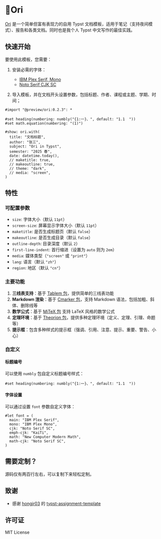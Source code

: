 # 🌠Ori

[Ori](https://github.com/OrangeX4/typst-ori) 是一个简单但富有表现力的自用 Typst 文档模板，适用于笔记（支持夜间模式）、报告和各类文档。同时也是我个人 Typst 中文写作的最佳实践。

## 快速开始

要使用此模板，您需要：

1. 安装必需的字体：
   - [IBM Plex Serif, Mono](https://github.com/IBM/plex)
   - [Noto Serif CJK SC](https://github.com/notofonts/noto-cjk)

2. 导入模板，并在文档开头设置参数，包括标题、作者、课程或主题、学期、时间；
  ```typ
  #import "@preview/ori:0.2.3": *

  #set heading(numbering: numbly("{1:一}、", default: "1.1  "))
  #set math.equation(numbering: "(1)")

  #show: ori.with(
    title: "文档标题",
    author: "张三",
    subject: "Ori in Typst",
    semester: "2025 春",
    date: datetime.today(),
    // maketitle: true,
    // makeoutline: true,
    // theme: "dark",
    // media: "screen",
  )
  ```

## 特性

### 可配置参数

- `size`: 字体大小（默认 `11pt`）
- `screen-size`: 屏幕显示字体大小（默认 `11pt`）
- `maketitle`: 是否生成标题页（默认 `false`）
- `makeoutline`: 是否生成目录（默认 `false`）
- `outline-depth`: 目录深度（默认 `2`）
- `first-line-indent`: 首行缩进（设置为 `auto` 则为 `2em`）
- `media`: 媒体类型（`"screen"` 或 `"print"`）
- `lang`: 语言（默认 `"zh"`）
- `region`: 地区（默认 `"cn"`）

### 主要功能

1. **三线表支持**：基于 [Tablem 包](https://github.com/OrangeX4/typst-tablem)，提供简单的三线表功能
2. **Markdown 渲染**：基于 [Cmarker 包](https://github.com/SabrinaJewson/cmarker.typ)，支持 Markdown 语法，包括加粗、斜体、删除线等
3. **数学公式**：基于 [MiTeX 包](https://github.com/mitex-rs/mitex) 支持 LaTeX 风格的数学公式
4. **定理环境**：基于 [Theorion 包](https://github.com/OrangeX4/typst-theorion)，提供多种定理环境（定义、定理、引理、命题等）
5. **提示框**：包含多种样式的提示框（强调、引用、注意、提示、重要、警告、小心）

### 自定义

#### 标题编号

可以使用 `numbly` 包自定义标题编号样式：

```typst
#set heading(numbering: numbly("{1:一}、", default: "1.1  "))
```

#### 字体设置

可以通过设置 `font` 参数自定义字体：

```typst
#let font = (
  main: "IBM Plex Serif",
  mono: "IBM Plex Mono",
  cjk: "Noto Serif SC",
  emph-cjk: "KaiTi",
  math: "New Computer Modern Math",
  math-cjk: "Noto Serif SC",
)
```

## 需要定制？

源码仅有两百行左右，可以复制下来轻松定制。

## 致谢

- 感谢 [hongjr03](https://github.com/hongjr03) 的 [typst-assignment-template](https://github.com/hongjr03/typst-assignment-template)

## 许可证

MIT License
